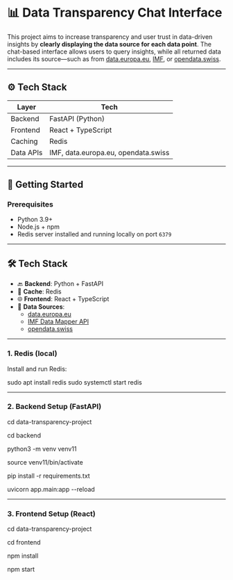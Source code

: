 # 📊 Data Transparency Chat Interface

This project aims to increase transparency and user trust in data-driven insights by **clearly displaying the data source for each data point**. The chat-based interface allows users to query insights, while all returned data includes its source—such as from [data.europa.eu](https://data.europa.eu), [IMF](https://www.imf.org/external/datamapper/api/), or [opendata.swiss](https://opendata.swiss/en/).



---

## ⚙️ Tech Stack

| Layer     | Tech                            |
|-----------|---------------------------------|
| Backend   | FastAPI (Python)                |
| Frontend  | React + TypeScript              |
| Caching   | Redis                           |
| Data APIs | IMF, data.europa.eu, opendata.swiss |

---

## 🚀 Getting Started

### Prerequisites

- Python 3.9+
- Node.js + npm
- Redis server installed and running locally on port `6379`


---

## 🛠 Tech Stack

- 🔙 **Backend**: Python + FastAPI
- 🔧 **Cache**: Redis
- 🌐 **Frontend**: React + TypeScript
- 📡 **Data Sources**:
  - [data.europa.eu](https://data.europa.eu/en/about/documentation)
  - [IMF Data Mapper API](https://www.imf.org/external/datamapper/api/)
  - [opendata.swiss](https://opendata.swiss/en/)

---


### 1. Redis (local)

Install and run Redis:


sudo apt install redis
sudo systemctl start redis

---

### 2. Backend Setup (FastAPI)
cd data-transparency-project

cd backend

python3 -m venv venv11

source venv11/bin/activate

pip install -r requirements.txt

uvicorn app.main:app --reload

---
### 3. Frontend Setup (React)

cd data-transparency-project

cd frontend

npm install

npm start


